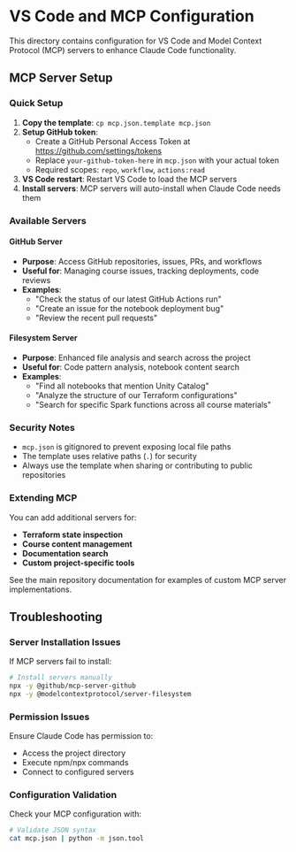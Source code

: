 # VS Code and MCP Configuration

This directory contains configuration for VS Code and Model Context Protocol (MCP) servers to enhance Claude Code functionality.

## MCP Server Setup

### Quick Setup
1. **Copy the template**: `cp mcp.json.template mcp.json`
2. **Setup GitHub token**: 
   - Create a GitHub Personal Access Token at https://github.com/settings/tokens
   - Replace `your-github-token-here` in `mcp.json` with your actual token
   - Required scopes: `repo`, `workflow`, `actions:read`
3. **VS Code restart**: Restart VS Code to load the MCP servers
4. **Install servers**: MCP servers will auto-install when Claude Code needs them

### Available Servers

#### GitHub Server
- **Purpose**: Access GitHub repositories, issues, PRs, and workflows
- **Useful for**: Managing course issues, tracking deployments, code reviews
- **Examples**:
  - "Check the status of our latest GitHub Actions run"
  - "Create an issue for the notebook deployment bug"
  - "Review the recent pull requests"

#### Filesystem Server  
- **Purpose**: Enhanced file analysis and search across the project
- **Useful for**: Code pattern analysis, notebook content search
- **Examples**:
  - "Find all notebooks that mention Unity Catalog"
  - "Analyze the structure of our Terraform configurations"
  - "Search for specific Spark functions across all course materials"

### Security Notes

- `mcp.json` is gitignored to prevent exposing local file paths
- The template uses relative paths (`.`) for security
- Always use the template when sharing or contributing to public repositories

### Extending MCP

You can add additional servers for:
- **Terraform state inspection**
- **Course content management** 
- **Documentation search**
- **Custom project-specific tools**

See the main repository documentation for examples of custom MCP server implementations.

## Troubleshooting

### Server Installation Issues
If MCP servers fail to install:
```bash
# Install servers manually
npx -y @github/mcp-server-github
npx -y @modelcontextprotocol/server-filesystem
```

### Permission Issues
Ensure Claude Code has permission to:
- Access the project directory
- Execute npm/npx commands
- Connect to configured servers

### Configuration Validation
Check your MCP configuration with:
```bash
# Validate JSON syntax
cat mcp.json | python -m json.tool
```